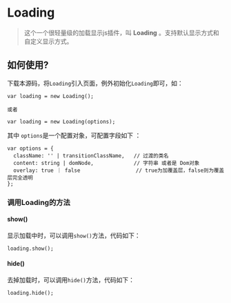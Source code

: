 Loading
=======

> 这个一个很轻量级的加载显示js插件，叫 **Loading** 。支持默认显示方式和自定义显示方式。

## 如何使用?

下载本源码，将`Loading`引入页面，例外初始化`Loading`即可，如：

    var loading = new Loading();

    或者

    var loading = new Loading(options);

其中 `options`是一个配置对象，可配置字段如下 ：

    var options = {
      className: '' | transitionClassName,   // 过渡的类名
      content: string | domNode,             // 字符串 或者是 Dom对象
      overlay: true ｜ false                  // true为加覆盖层，false则为覆盖层完全透明
    };

### 调用Loading的方法

#### show()

显示加载中时，可以调用`show()`方法，代码如下：

    loading.show();

#### hide()

去掉加载时，可以调用`hide()`方法，代码如下：

    loading.hide();
